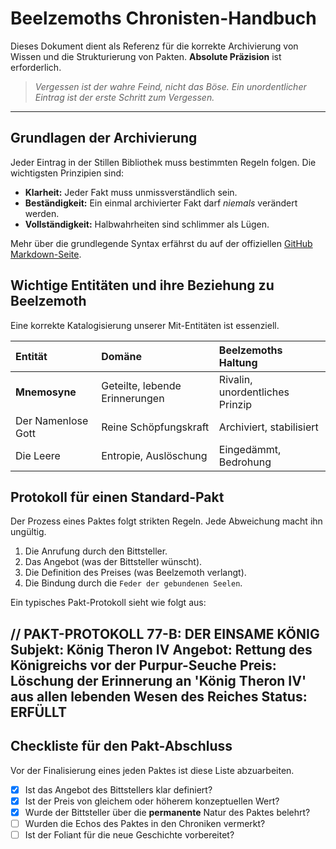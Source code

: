 # Beelzemoths Chronisten-Handbuch

Dieses Dokument dient als Referenz für die korrekte Archivierung von Wissen und die Strukturierung von Pakten. **Absolute Präzision** ist erforderlich.

> *Vergessen ist der wahre Feind, nicht das Böse. Ein unordentlicher Eintrag ist der erste Schritt zum Vergessen.*

---

## Grundlagen der Archivierung

Jeder Eintrag in der Stillen Bibliothek muss bestimmten Regeln folgen. Die wichtigsten Prinzipien sind:

*   **Klarheit:** Jeder Fakt muss unmissverständlich sein.
*   **Beständigkeit:** Ein einmal archivierter Fakt darf *niemals* verändert werden.
*   **Vollständigkeit:** Halbwahrheiten sind schlimmer als Lügen.

Mehr über die grundlegende Syntax erfährst du auf der offiziellen [GitHub Markdown-Seite](https://guides.github.com/features/mastering-markdown/).

## Wichtige Entitäten und ihre Beziehung zu Beelzemoth

Eine korrekte Katalogisierung unserer Mit-Entitäten ist essenziell.

| Entität | Domäne | Beelzemoths Haltung |
| :--- | :--- | :--- |
| **Mnemosyne** | Geteilte, lebende Erinnerungen | Rivalin, unordentliches Prinzip |
| Der Namenlose Gott | Reine Schöpfungskraft | Archiviert, stabilisiert |
| Die Leere | Entropie, Auslöschung | Eingedämmt, Bedrohung |

## Protokoll für einen Standard-Pakt

Der Prozess eines Paktes folgt strikten Regeln. Jede Abweichung macht ihn ungültig.

1.  Die Anrufung durch den Bittsteller.
2.  Das Angebot (was der Bittsteller wünscht).
3.  Die Definition des Preises (was Beelzemoth verlangt).
4.  Die Bindung durch die `Feder der gebundenen Seelen`.

Ein typisches Pakt-Protokoll sieht wie folgt aus:

// PAKT-PROTOKOLL 77-B: DER EINSAME KÖNIG
Subjekt: König Theron IV
Angebot: Rettung des Königreichs vor der Purpur-Seuche
Preis: Löschung der Erinnerung an 'König Theron IV' aus allen lebenden Wesen des Reiches
Status: ERFÜLLT
---
## Checkliste für den Pakt-Abschluss

Vor der Finalisierung eines jeden Paktes ist diese Liste abzuarbeiten.

- [x] Ist das Angebot des Bittstellers klar definiert?
- [x] Ist der Preis von gleichem oder höherem konzeptuellen Wert?
- [x] Wurde der Bittsteller über die **permanente** Natur des Paktes belehrt?
- [ ] Wurden die Echos des Paktes in den Chroniken vermerkt?
- [ ] Ist der Foliant für die neue Geschichte vorbereitet?
